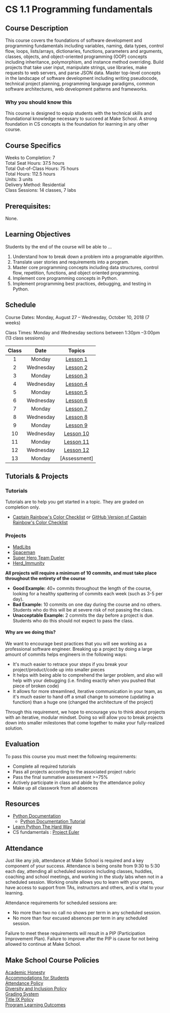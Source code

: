 # CS 1.1 Programming fundamentals

## Course Description

This course covers the foundations of software development and programming fundamentals including variables, naming, data types, control flow, loops, lists/arrays, dictionaries, functions, parameters and arguments, classes, objects, and object-oriented programming (OOP) concepts including inheritance, polymorphism, and instance method overriding. Build projects that take user input, manipulate strings, use libraries, make requests to web servers, and parse JSON data. Master top-level concepts in the landscape of software development including writing pseudocode, technical project planning, programming language paradigms, common software architectures, web development patterns and frameworks.

### Why you should know this

This course is designed to equip students with the technical skills and foundational knowledge necessary
to succeed at Make School. A strong foundation in CS concepts is the foundation for learning in any other course.  

## Course Specifics

Weeks to Completion:  7 <br>
Total Seat Hours:  37.5 hours <br>
Total Out-of-Class Hours: 75 hours <br>
Total Hours: 112.5 hours <br>
Units:  3 units <br>
Delivery Method:  Residential <br>
Class Sessions:  14 classes, 7 labs

## Prerequisites:  
None.

## Learning Objectives

Students by the end of the course will be able to ...

1. Understand how to break down a problem into a programable algorithm.
1. Translate user stories and requirements into a program.
1. Master core programming concepts including data structures, control flow, repetition, functions, and object oriented programming.
1. Implement core programming concepts in Python.
1. Implement programming best practices, debugging, and testing in Python.

## Schedule

Course Dates: Monday, August 27 – Wednesday, October 10, 2018 (7 weeks)

Class Times: Monday and Wednesday sections between 1:30pm –3:00pm (13 class sessions)


| Class |          Date          |                 Topics                  |
|:-----:|:----------------------:|:---------------------------------------:|
|  1 | Monday    | [Lesson 1] |
|  2 | Wednesday             | [Lesson 2] |
|  3 |  Monday             | [Lesson 3] |
|  4 | Wednesday            | [Lesson 4] |
|  5 |  Monday             | [Lesson 5] |
|  6 | Wednesday            | [Lesson 6] |
|  7 |  Monday            | [Lesson 7] |
|  8  | Wednesday           | [Lesson 8] |
|  9 |  Monday            | [Lesson 9] |
|  10 | Wednesday            | [Lesson 10] |
|  11 |  Monday           | [Lesson 11] |
|  12 | Wednesday           | [Lesson 12] |
|  13 |   Monday          | [Assessment] |


## Tutorials & Projects

### Tutorials
Tutorials are to help you get started in a topic.  They are graded on completion only.

- [Captain Rainbow's Color Checklist](https://www.makeschool.com/academy/track/captain-rainbow-s-color-checklist) or [GitHub Version of Captain Rainbow's Color Checklist](https://github.com/MakeSchool-Tutorials/Rainbow-Checklist)


### Projects

- [MadLibs](Assignments/Madlibs_Project/README.md)
- [Spaceman](Assignments/Spaceman_Project/README.md)
- [Super Hero Team Dueler](http://make.sc/superhero-team-dueler)
- [Herd_Immunity](Assignments/Herd_Immunity_Project/README.md)

**All projects will require a minimum of 10 commits, and must take place throughout the entirety of the course**

- **Good Example:** 40+ commits throughout the length of the course, looking for a healthy spattering of commits each week (such as 3-5 per day).
- **Bad Example:** 10 commits on one day during the course and no others. Students who do this will be at severe risk of not passing the class.
- **Unacceptable Example:** 2 commits the day before a project is due. Students who do this should not expect to pass the class.

#### Why are we doing this?

We want to encourage best practices that you will see working as a professional software engineer. Breaking up a project by doing a large amount of commits helps engineers in the following ways:

- It's much easier to retrace your steps if you break your project/product/code up into smaller pieces
- It helps with being able to comprehend the larger problem, and also will help with your debugging (i.e. finding exactly when you pushed that piece of broken code)
- It allows for more streamlined, iterative communication in your team, as it's much easier to hand off a small change to someone (updating a function) than a huge one (changed the architecture of the project)

Through this requirement, we hope to encourage you to think about projects with an iterative, modular mindset. Doing so will allow you to break projects down into smaller milestones that come together to make your fully-realized solution.

## Evaluation

To pass this course you must meet the following requirements:

- Complete all required tutorials
- Pass all projects according to the associated project rubric
- Pass the final summative assessment >=75%
- Actively participate in class and abide by the attendance policy
- Make up all classwork from all absences


## Resources
- [Python Documentation](https://docs.python.org/3/index.html)
    - [Python Documentation Tutorial](https://docs.python.org/3/tutorial/index.html)
- [Learn Python The Hard Way](https://learnpythonthehardway.org/python3/)
- CS fundamentals : [Project Euler](https://projecteuler.net/)

## Attendance
Just like any job, attendance at Make School is required and a key component of your success. Attendance is being onsite from 9:30 to 5:30 each day, attending all scheduled sessions including classes, huddles, coaching and school meetings, and working in the study labs when not in a scheduled session. Working onsite allows you to learn with your peers, have access to support from TAs, instructors and others, and is vital to your learning.

Attendance requirements for scheduled sessions are:
- No more than two no call no shows per term in any scheduled session.
- No more than four excused absences per term in any scheduled session.

Failure to meet these requirements will result in a PIP (Participation Improvement Plan).  Failure to improve after the PIP is cause for not being allowed to continue at Make School.


## Make School Course Policies

[Academic Honesty](https://make.sc/academic-honesty)<br>
[Accommodations for Students](https://make.sc/accommodations-for-students)<br>
[Attendance Policy](https://make.sc/attendance-policy)  
[Diversity and Inclusion Policy](https://make.sc/diversity-and-inclusion-policy)<br>
[Grading System](https://make.sc/grading-system)
<br>
[Title IX Policy](https://make.sc/title-ix-policy)<br>
[Program Learning Outcomes](https://make.sc/program-learning-outcomes)

[Lesson 1]: Lessons/01-Class-Intro.md
[Lesson 2]: Lessons/02-Control-Flow.md
[Lesson 3]: Lessons/Lesson3.md
[Lesson 4]: Lessons/Lesson4.md
[Lesson 5]: Lessons/Lesson5.md
[Lesson 6]: Lessons/Lesson6.md
[Lesson 7]: Lessons/Lesson7.md
[Lesson 8]: Lessons/Lesson8.md
[Lesson 9]: Lessons/Lesson9.md
[Lesson 10]: Lessons/Lesson10.md
[Lesson 11]: Lessons/Lesson11.md
[Lesson 12]: Lessons/Lesson12.md    
